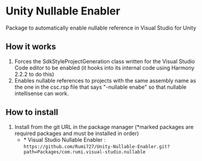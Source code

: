 # Unity Nullable Enabler

Package to automatically enable nullable reference in Visual Studio for Unity

## How it works
1. Forces the SdkStyleProjectGeneration class written for the Visual Studio Code editor to be enabled (it hooks into its internal code using Harmony 2.2.2 to do this)
2. Enables nullable references to projects with the same assembly name as the one in the csc.rsp file that says "-nullable enabe" so that nullable intellisense can work.

## How to install

1. Install from the git URL in the package manager (*marked packages are required packages and must be installed in order)
   - \* Visual Studio Nullable Enabler : `https://github.com/Rumi727/Unity-Nullable-Enabler.git?path=Packages/com.rumi.visual-studio.nullable`
